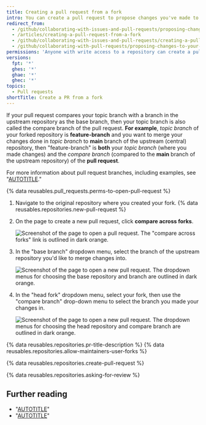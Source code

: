 ```yaml
---
title: Creating a pull request from a fork
intro: You can create a pull request to propose changes you've made to a fork of an upstream repository.
redirect_from:
  - /github/collaborating-with-issues-and-pull-requests/proposing-changes-to-your-work-with-pull-requests/creating-a-pull-request-from-a-fork
  - /articles/creating-a-pull-request-from-a-fork
  - /github/collaborating-with-issues-and-pull-requests/creating-a-pull-request-from-a-fork
  - /github/collaborating-with-pull-requests/proposing-changes-to-your-work-with-pull-requests/creating-a-pull-request-from-a-fork
permissions: 'Anyone with write access to a repository can create a pull request from a user-owned fork. {% data reusables.enterprise-accounts.emu-permission-propose %}'
versions:
  fpt: '*'
  ghes: '*'
  ghae: '*'
  ghec: '*'
topics:
  - Pull requests
shortTitle: Create a PR from a fork
---
```

If your pull request compares your topic branch with a branch in the upstream repository as the base branch, then your topic branch is also called the compare branch of the pull request. 
**For example**, *topic branch* of your forked repository is **feature-branch** and you want to merge your changes done in *topic branch* to **main** branch of the upstream (central) repository, then "feature-branch" is **both** your *topic branch* (where you made changes) and the *compare branch* (compared to the **main** branch of the upstream repository) of the **pull request**.

For more information about pull request branches, including examples, see "[AUTOTITLE](/pull-requests/collaborating-with-pull-requests/proposing-changes-to-your-work-with-pull-requests/creating-a-pull-request#changing-the-branch-range-and-destination-repository)."

{% data reusables.pull_requests.perms-to-open-pull-request %}

1. Navigate to the original repository where you created your fork.
{% data reusables.repositories.new-pull-request %}
1. On the page to create a new pull request, click **compare across forks**.

   ![Screenshot of the page to open a pull request. The "compare across forks" link is outlined in dark orange.](/assets/images/help/pull_requests/compare-across-forks-link.png)

1. In the "base branch" dropdown menu, select the branch of the upstream repository you'd like to merge changes into.

   ![Screenshot of the page to open a new pull request. The dropdown menus for choosing the base repository and branch are outlined in dark orange.](/assets/images/help/pull_requests/choose-base-fork-and-branch.png)

1. In the "head fork" dropdown menu, select your fork, then use the "compare branch" drop-down menu to select the branch you made your changes in.

   ![Screenshot of the page to open a new pull request. The dropdown menus for choosing the head repository and compare branch are outlined in dark orange.](/assets/images/help/pull_requests/choose-head-fork-compare-branch.png)

{% data reusables.repositories.pr-title-description %}
{% data reusables.repositories.allow-maintainers-user-forks %}

{% data reusables.repositories.create-pull-request %}

{% data reusables.repositories.asking-for-review %}

## Further reading

- "[AUTOTITLE](/pull-requests/collaborating-with-pull-requests/working-with-forks)"
- "[AUTOTITLE](/pull-requests/collaborating-with-pull-requests/working-with-forks/allowing-changes-to-a-pull-request-branch-created-from-a-fork)"
